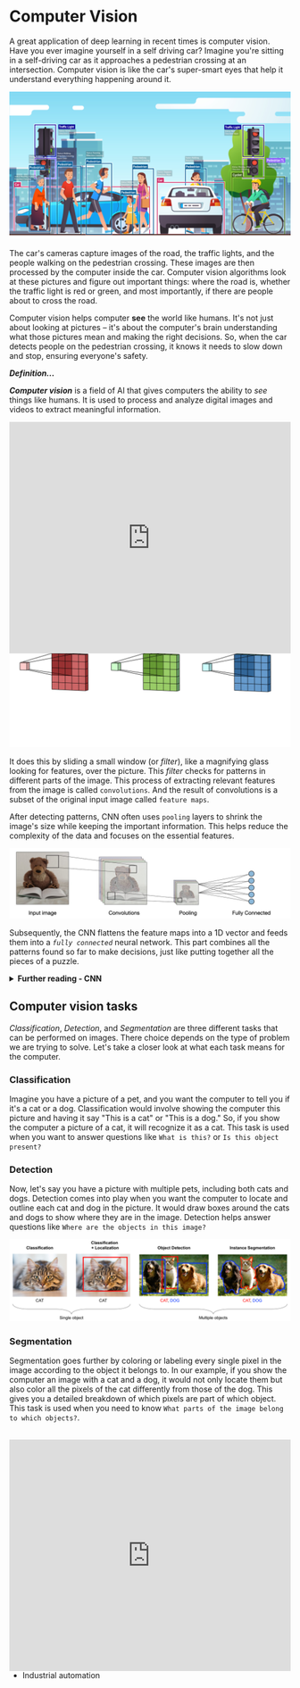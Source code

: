 # Computer Vision
A great application of deep learning in recent times is computer vision. Have you ever imagine yourself in a self driving car? Imagine you're sitting in a self-driving car as it approaches a pedestrian crossing at an intersection. Computer vision is like the car's super-smart eyes that help it understand everything happening around it.

![computer-vision.png](./dl/computer-vision.png)

The car's cameras capture images of the road, the traffic lights, and the people walking on the pedestrian crossing. These images are then processed by the computer inside the car. Computer vision algorithms look at these pictures and figure out important things: where the road is, whether the traffic light is red or green, and most importantly, if there are people about to cross the road.

Computer vision helps computer **see** the world like humans. It's not just about looking at pictures – it's about the computer's brain understanding what those pictures mean and making the right decisions. So, when the car detects people on the pedestrian crossing, it knows it needs to slow down and stop, ensuring everyone's safety.


<aside>

**_Definition..._**

**_Computer vision_**  is a field of AI that gives computers the ability to *see* things like humans. It is used to process and analyze digital images and videos to extract meaningful information.
</aside>

<div style="position: relative; padding-bottom: 56.25%; height: 0;"><iframe width="100%" height="415" src="https://www.youtube.com/embed/OcycT1Jwsns" title="Computer Vision" frameborder="0" allow="accelerometer; autoplay; clipboard-write; encrypted-media; gyroscope; picture-in-picture" allowfullscreen></iframe></div>

<details>
<summary><b> Further reading - computer vision </b></summary>

<div style="position: relative; padding-bottom: 56.25%; height: 0;"><iframe width="100%" height="415" src="https://www.youtube.com/embed/-4E2-0sxVUM" title="Computer Vision" frameborder="0" allow="accelerometer; autoplay; clipboard-write; encrypted-media; gyroscope; picture-in-picture" allowfullscreen></iframe></div>

</details>

At the core of computer vision is a popular deep learning algorithm known as *Convolutional Neural Network* (CNN). Let's think of a CNN as a special kind of brain that computers use to understand pictures, just like we do. CNN breaks down pictures into tiny important parts called `features`. 

![convolutions](./dl/convolutions.gif)

It does this by sliding a small window (or _filter_), like a magnifying glass looking for features, over the picture. This _filter_ checks for patterns in different parts of the image. This process of extracting relevant features from the image is called `convolutions`. And the result of convolutions is a subset of the original input image called `feature maps`. 

After detecting patterns, CNN often uses `pooling` layers to shrink the image's size while keeping the important information. This helps reduce the complexity of the data and focuses on the essential features. 

![architecture-cnn.jpeg](./dl/architecture-cnn.jpeg)

Subsequently, the CNN flattens the feature maps into a 1D vector and feeds them into a _`fully connected`_ neural network. This part combines all the patterns found so far to make decisions, just like putting together all the pieces of a puzzle.

<details>
<summary><b> Further reading - CNN </b></summary>

<div style="position: relative; padding-bottom: 56.25%; height: 0;"><iframe width="100%" height="415" src="https://www.youtube.com/embed/QzY57FaENXg" title="Computer Vision" frameborder="0" allow="accelerometer; autoplay; clipboard-write; encrypted-media; gyroscope; picture-in-picture" allowfullscreen></iframe></div>
</details>

## Computer vision tasks
*Classification*, *Detection*, and *Segmentation* are three different tasks that can be performed on images. There choice depends on the type of problem we are trying to solve. Let's take a closer look at what each task means for the computer.

### Classification
Imagine you have a picture of a pet, and you want the computer to tell you if it's a cat or a dog. Classification would involve showing the computer this picture and having it say "This is a cat" or "This is a dog." So, if you show the computer a picture of a cat, it will recognize it as a cat. This task is used when you want to answer questions like `What is this?` or `Is this object present?`

### Detection
Now, let's say you have a picture with multiple pets, including both cats and dogs. Detection comes into play when you want the computer to locate and outline each cat and dog in the picture. It would draw boxes around the cats and dogs to show where they are in the image. Detection helps answer questions like `Where are the objects in this image?`

![computer-vision-tasks.png](./dl/computer-vision-tasks.png)

### Segmentation
Segmentation goes further by coloring or labeling every single pixel in the image according to the object it belongs to. In our example, if you show the computer an image with a cat and a dog, it would not only locate them but also color all the pixels of the cat differently from those of the dog. This gives you a detailed breakdown of which pixels are part of which object. This task is used when you need to know `What parts of the image belong to which objects?`.

<br>

<div style="position: relative; padding-bottom: 56.25%; height: 0;"><iframe width="100%" height="415" src="https://www.youtube.com/embed/taC5pMCm70U" title="Computer Vision" frameborder="0" allow="accelerometer; autoplay; clipboard-write; encrypted-media; gyroscope; picture-in-picture" allowfullscreen></iframe></div>

Classification, detection, and segmentation are all important tasks in computer vision. They can be used to solve a wide variety of problems, such as:

- Self-driving cars
- Virtual reality
- Medical imaging
- Industrial automation

